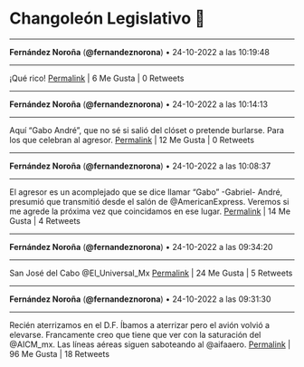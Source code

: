 # Changoleón Legislativo 🙈
*****
**Fernández Noroña** (**@fernandeznorona**) • 24-10-2022 a las 10:19:48
*****
¡Qué rico!
[Permalink](https://twitter.com/fernandeznorona/status/1584610624113639425) | 6 Me Gusta | 0 Retweets
*****
**Fernández Noroña** (**@fernandeznorona**) • 24-10-2022 a las 10:14:13
*****
Aquí “Gabo André”, que no sé si salió del clóset o pretende burlarse. Para los que celebran al agresor.
[Permalink](https://twitter.com/fernandeznorona/status/1584609221462659085) | 12 Me Gusta | 0 Retweets
*****
**Fernández Noroña** (**@fernandeznorona**) • 24-10-2022 a las 10:08:37
*****
El agresor es un acomplejado que se dice llamar “Gabo” -Gabriel- André, presumió que transmitió desde el salón de ⁦@AmericanExpress⁩. Veremos si me agrede la próxima vez que coincidamos en ese lugar.
[Permalink](https://twitter.com/fernandeznorona/status/1584607810582679555) | 14 Me Gusta | 4 Retweets
*****
**Fernández Noroña** (**@fernandeznorona**) • 24-10-2022 a las 09:34:20
*****
San José del Cabo ⁦@El_Universal_Mx⁩
[Permalink](https://twitter.com/fernandeznorona/status/1584599185600323584) | 24 Me Gusta | 5 Retweets
*****
**Fernández Noroña** (**@fernandeznorona**) • 24-10-2022 a las 09:31:30
*****
Recién aterrizamos en el D.F. Íbamos a aterrizar pero el avión volvió a elevarse. Francamente creo que tiene que ver con la saturación del @AICM_mx. Las líneas aéreas siguen saboteando al @aifaaero.
[Permalink](https://twitter.com/fernandeznorona/status/1584598469494599680) | 96 Me Gusta | 18 Retweets